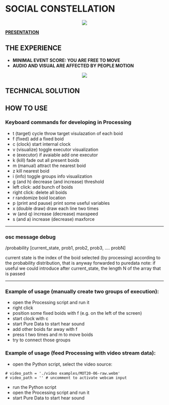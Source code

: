 # SOCIAL CONSTELLATION

<p align="center">
  <img src="https://user-images.githubusercontent.com/64915668/193022043-f95c622a-ce61-4a29-97bb-d543093f3066.png">
</p>

<p class="text-justify"><The global pandemic created big issues for everyone, both physically and mentally. We are still struggling against the drawbacks of social distancing that magnifies the digital infrastructure and cultural divide of our society, lowering of empathy levels and leading to creative blocks and mental stress. We developed the concept of our project around this phenomena, trying not to underline difficulties but showing how much digitalization and technology could help by encouraging positive and creative thinking using the power of the collectivity.
We want people to feel the power of being a collective rather than a multitude of singles and showing them the whole is the result of the behaviour of each one.></p>


[**PRESENTATION**](https://docs.google.com/presentation/d/1Ks5NzHHrDXpIAf_jLT3ydBJz5u7t9odyt5QjDM_n0lg/edit?usp=sharing)

## THE EXPERIENCE

- **MINIMAL EVENT SCORE: YOU ARE FREE TO MOVE**
- **AUDIO AND VISUAL ARE AFFECTED BY PEOPLE MOTION**

<p align="center">
  <img src="https://user-images.githubusercontent.com/64915668/193021653-3b00ae53-b760-481d-b123-2643b4616a16.png">
</p>

<p class="text-justify"><The way you move and interact with other people will evolve on time, modulating the laser projection on the ceiling which represents a star field. The idea is to represent the effects of the collective behaviour of different clusters of people that move in the field differently. This is both a conceptual art installation and music instrument as everyone is affecting the overall result with his/her motion, encouraging people to cooperate and create unique visual and music pieces.></p>

## TECHNICAL SOLUTION



## HOW TO USE

### Keyboard commands for developing in Processing
- t (target) cycle throw target visulazation of each boid
- f (fixed) add a fixed boid
- c (clock) start internal clock
- v (visualize) toggle executor visualization
- e (executor) if avaiable add one executor
- k (kill) fade out all present boids
- m (manual) attract the nearest boid
- z kill nearest boid
- i (info) toggle groups info visualization
- g (and h) decrease (and increase) threshold
- left click: add bunch of boids
- right click: delete all boids
- r randomize boid location
- p (print and pause) print some useful variables
- x (double draw) draw each line two times
- w (and q) increase (decrease) maxspeed
- s (and a) increase (decrease) maxforce

-------------------------------------
### osc message debug
/probability
[current_state, prob1, prob2, prob3, .... probN]

current state is the index of the boid selected (by processing) according to the probability distribution, that is anyway forwarded to puredata
note: if useful we could introduce after current_state, the length N of the array that is passed

-------------------------------------

### Example of usage (manually create two groups of execution):
- open the Processing script and run it
- right click
- position some fixed boids with f (e.g. on the left of the screen)
- start clock with c
- start Pure Data to start hear sound
- add other boids far away with f
- press t two times and m to move boids
- try to connect those groups

### Example of usage (feed Processing with video stream data):
- open the Python script, select the video source:
```
# video_path = './video examples/MOT20-06-raw.webm'
# video_path = '' # uncomment to activate webcam input
```
- run the Python script
- open the Processing script and run it
- start Pure Data to start hear sound
